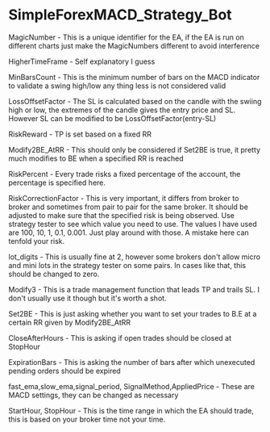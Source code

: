 # SimpleForexMACD_Strategy_Bot

MagicNumber - This is a unique identifier for the EA, if the EA is run on different charts just make the MagicNumbers different to avoid interference

HigherTimeFrame - Self explanatory I guess

MinBarsCount - This is the minimum number of bars on the MACD indicator to validate a swing high/low any thing less is not considered valid

LossOffsetFactor - The SL is calculated based on the candle with the swiing high or low, the extremes of the candle gives the entry price and SL. However SL can be modified to be LossOffsetFactor(entry-SL)

RiskReward - TP is set based on a fixed RR

Modify2BE_AtRR - This should only be considered if Set2BE is true, it pretty much modifies to BE when a specified RR is reached

RiskPercent - Every trade risks a fixed percentage of the account, the percentage is specified here.

RiskCorrectionFactor - This is very important, it differs from broker to broker and sometimes from pair to pair for the same broker. It should be adjusted to make sure that the specified risk is being observed. Use strategy tester to see which value you need to use. The values I have used are 100, 10, 1, 0.1, 0.001. Just play around with those. A mistake here can tenfold your risk.

lot_digits - This is usually fine at 2, however some brokers don't allow micro and mini lots in the strategy tester on some pairs. In cases like that, this should be changed to zero.

Modify3 - This is a trade management function that leads TP and trails SL. I don't usually use it though but it's worth a shot.

Set2BE - This is just asking whether you want to set your trades to B.E at a certain RR given by Modify2BE_AtRR 

CloseAfterHours - This is asking if open trades should be closed at StopHour

ExpirationBars - This is asking the number of bars after which unexecuted pending orders should be expired

fast_ema,slow_ema,signal_period, SignalMethod,AppliedPrice - These are MACD settings, they can be changed as necessary

StartHour, StopHour - This is the time range in which the EA should trade, this is based on your broker time not your time.






